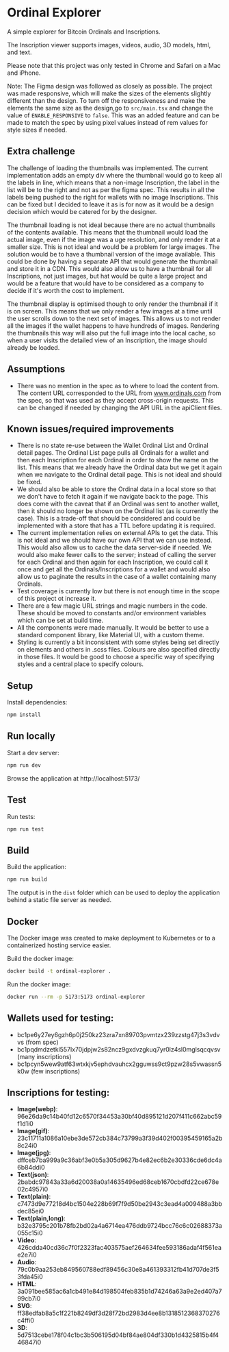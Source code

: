 # Ordinal Explorer

A simple explorer for Bitcoin Ordinals and Inscriptions.

The Inscription viewer supports images, videos, audio, 3D models, html, and text.

Please note that this project was only tested in Chrome and Safari on a Mac and iPhone.

Note:
The Figma design was followed as closely as possible. The project was made responsive, which will make the sizes of the elements slightly different than the design. To turn off the responsiveness and make the elements the same size as the design,go to `src/main.tsx` and change the value of `ENABLE_RESPONSIVE` to `false`. This was an added feature and can be made to match the spec by using pixel values instead of rem values for style sizes if needed.

## Extra challenge

The challenge of loading the thumbnails was implemented. The current implementation adds an empty div where the thumbnail would go to keep all the labels in line, which means that a non-image Inscription, the label in the list will be to the right and not as per the figma spec. This results in all the labels being pushed to the right for wallets with no image Inscriptions. This can be fixed but I decided to leave it as is for now as it would be a design decision which would be catered for by the designer.

The thumbnail loading is not ideal because there are no actual thumbnails of the contents available. This means that the thumbnail would load the actual image, even if the image was a uge resolution, and only render it at a smaller size. This is not ideal and would be a problem for large images. The solution would be to have a thumbnail version of the image available. This could be done by having a separate API that would generate the thumbnail and store it in a CDN. This would also allow us to have a thumbnail for all Inscriptions, not just images, but hat would be quite a large project and would be a feature that would have to be considered as a company to decide if it's worth the cost to implement.

The thumbnail display is optimised though to only render the thumbnail if it is on screen. This means that we only render a few images at a time until the user scrolls down to the next set of images. This allows us to not render all the images if the wallet happens to have hundreds of images. Rendering the thumbnails this way will also put the full image into the local cache, so when a user visits the detailed view of an Inscription, the image should already be loaded.

## Assumptions
- There was no mention in the spec as to where to load the content from. The content URL corresponded to the URL from www.ordinals.com from the spec, so that was used as they accept cross-origin requests. This can be changed if needed by changing the API URL in the apiClient files.

## Known issues/required improvements
- There is no state re-use between the Wallet Ordinal List and Ordinal detail pages. The Ordinal List page pulls all Ordinals for a wallet and then each Inscription for each Ordinal in order to show the name on the list. This means that we already have the Ordinal data but we get it again when we navigate to the Ordinal detail page. This is not ideal and should be fixed.
- We should also be able to store the Ordinal data in a local store so that we don't have to fetch it again if we navigate back to the page. This does come with the caveat that if an Ordinal was sent to another wallet, then it should no longer be shown on the Ordinal list (as is currently the case). This is a trade-off that should be considered and could be implemented with a store that has a TTL before updating it is required.
- The current implementation relies on external APIs to get the data. This is not ideal and we should have our own API that we can use instead. This would also allow us to cache the data server-side if needed. We would also make fewer calls to the server; instead of calling the server for each Ordinal and then again for each Inscription, we could call it once and get all the Ordinals/Inscriptions for a wallet and would also allow us to paginate the results in the case of a wallet containing many Ordinals.
- Test coverage is currently low but there is not enough time in the scope of this project ot increase it.
- There are a few magic URL strings and magic numbers in the code. These should be moved to constants and/or environment variables which can be set at build time.
- All the components were made manually. It would be better to use a standard component library, like Material UI, with a custom theme.
- Styling is currently a bit inconsistent with some styles being set directly on elements and others in .scss files. Colours are also specified directly in those files. It would be good to choose a specific way of specifying styles and a central place to specify colours.

## Setup

Install dependencies:

```bash
npm install
```

## Run locally

Start a dev server:

```bash
npm run dev
```

Browse the application at http://localhost:5173/

## Test

Run tests:

  ```bash
  npm run test
  ```

## Build

Build the application:

```bash
npm run build
```

The output is in the `dist` folder which can be used to deploy the application behind a static file server as needed.

## Docker

The Docker image was created to make deployment to Kubernetes or to a containerized hosting service easier.

Build the docker image:

```bash
docker build -t ordinal-explorer .
```

Run the docker image:

```bash
docker run --rm -p 5173:5173 ordinal-explorer
```

## Wallets used for testing:
- bc1pe6y27ey6gzh6p0j250kz23zra7xn89703pvmtzx239zzstg47j3s3vdvvs (from spec)
- bc1pqdmdzetkl557lx70jdpjw2s82ncz9gxdvzgkuq7yr0lz4sl0mglsqcqvsv (many inscriptions)
- bc1pcyn5wew9atf63wtxkjv5ephdvauhcx2gguwss9ct9pzw28s5vwassn5k0w (few inscriptions)

## Inscriptions for testing:

- **Image(webp)**: 96e26da9c14b40fd12c6570f34453a30bf40d895121d207f411c662abc59f1d1i0
- **Image(gif)**: 23c11711a1086a10ebe3de572cb384c73799a3f39d402f00395459165a2b8c24i0
- **Image(jpg)**: dffceb7ba999a9c36abf3e0b5a305d9627b4e82ec6b2e30336cde6dc4a6b84ddi0
- **Text(json)**: 2babdc97843a33a6d20038a0a14635496ed68ceb1670cbdfd22ce678e02c4957i0
- **Text(plain)**: c7473d9e77218d4bc1504e228b69f7f9d50be2943c3ead4a009488a3bbdec85ei0
- **Text(plain,long)**: b32e3795c201b78fb2bd02a4a6714ea476ddb9724bcc76c6c02688373a055c15i0
- **Video**: 426cdda40cd36c7f0f2323fac403575aef264634fee593186adaf4f561eae2e7i0
- **Audio**: 79c0b9aa253eb849560788edf89456c30e8a461393312fb41d707de3f53fda45i0
- **HTML**: 3a091bee585ac6a1cb491e84d198504feb835b1d74246a63a9e2ed407a799cb7i0
- **SVG**: ff38edfab8a5c1f221b8249df3d28f72bd2983d4ee8b1318512368370276c4ffi0
- **3D**: 5d7513cebe178f04c1bc3b506195d04bf84ae804df330b1d4325815b4f446847i0
